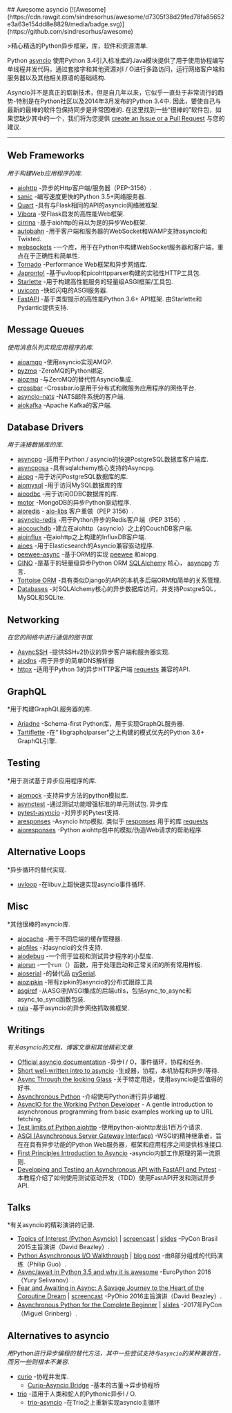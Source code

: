 <div class="github-widget" data-repo="timofurrer/awesome-asyncio"></div>
<script async src="https://pagead2.googlesyndication.com/pagead/js/adsbygoogle.js"></script><ins class="adsbygoogle" style="display:block" data-ad-client="ca-pub-6890694312814945" data-ad-slot="5473692530" data-ad-format="auto"  data-full-width-responsive="true"></ins><script>(adsbygoogle = window.adsbygoogle || []).push({});</script>
## Awesome asyncio [![Awesome](https://cdn.rawgit.com/sindresorhus/awesome/d7305f38d29fed78fa85652e3a63e154dd8e8829/media/badge.svg)](https://github.com/sindresorhus/awesome)

&gt;精心精选的Python异步框架，库，软件和资源清单.

Python [asyncio](https://docs.python.org/3/library/asyncio.html) 使用Python 3.4引入标准库的Java模块提供了用于使用协程编写单线程并发代码，通过套接字和其他资源对I / O进行多路访问，运行网络客户端和服务器以及其他相关原语的基础结构.

Asyncio并不是真正的崭新技术，但是自几年以来，它似乎一直处于非常流行的趋势-特别是在Python社区以及2014年3月发布的Python 3.4中.
因此，要使自己与最新的最棒的软件包保持同步是非常困难的.
在这里找到一些“很棒的”软件包，如果您缺少其中的一个，我们将为您提供 [create an Issue or a Pull Request](https://github.com/timofurrer/awesome-asyncio/blob/master/CONTRIBUTING.md) 与您的建议.




***

## Web Frameworks

*用于构建Web应用程序的库.*

* [aiohttp](https://github.com/KeepSafe/aiohttp) -异步的Http客户端/服务器（PEP-3156）.
* [sanic](https://github.com/channelcat/sanic) -编写速度更快的Python 3.5+网络服务器.
* [Quart](https://gitlab.com/pgjones/quart) -具有与Flask相同的API的asyncio网络微框架.
* [Vibora](https://github.com/vibora-io/vibora) -受Flask启发的高性能Web框架.
* [cirrina](https://github.com/neolynx/cirrina) -基于aiohttp的自以为是的异步Web框架.
* [autobahn](https://github.com/crossbario/autobahn-python) -用于客户端和服务器的WebSocket和WAMP支持asyncio和Twisted.
* [websockets](https://github.com/aaugustin/websockets/) -一个库，用于在Python中构建WebSocket服务器和客户端，重点在于正确性和简单性.
* [Tornado](http://www.tornadoweb.org/en/stable/) -Performance Web框架和异步网络库.
* [Japronto!](https://github.com/squeaky-pl/japronto) -基于uvloop和picohttpparser构建的实验性HTTP工具包.
* [Starlette](https://github.com/encode/starlette) -用于构建高性能服务的轻量级ASGI框架/工具包.
* [uvicorn](https://github.com/encode/uvicorn) -快如闪电的ASGI服务器.
* [FastAPI](https://github.com/tiangolo/fastapi)  -基于类型提示的高性能Python 3.6+ API框架.  由Starlette和Pydantic提供支持.

## Message Queues

*使用消息队列实现应用程序的库.*

* [aioamqp](https://github.com/Polyconseil/aioamqp) -使用asyncio实现AMQP.
* [pyzmq](https://github.com/zeromq/pyzmq) -ZeroMQ的Python绑定.
* [aiozmq](https://github.com/aio-libs/aiozmq) -与ZeroMQ的替代性Asyncio集成.
* [crossbar](https://github.com/crossbario/crossbar) -Crossbar.io是用于分布式和微服务应用程序的网络平台.
* [asyncio-nats](https://github.com/nats-io/asyncio-nats) -NATS邮件系统的客户端.
* [aiokafka](https://github.com/aio-libs/aiokafka) -Apache Kafka的客户端.

## Database Drivers

*用于连接数据库的库.*

* [asyncpg](https://github.com/MagicStack/asyncpg) -适用于Python / asyncio的快速PostgreSQL数据库客户端库.
* [asyncpgsa](https://github.com/CanopyTax/asyncpgsa) -具有sqlalchemy核心支持的Asyncpg.
* [aiopg](https://github.com/aio-libs/aiopg/) -用于访问PostgreSQL数据库的库.
* [aiomysql](https://github.com/aio-libs/aiomysql) -用于访问MySQL数据库的库
* [aioodbc](https://github.com/aio-libs/aioodbc) -用于访问ODBC数据库的库.
* [motor](https://github.com/mongodb/motor) -MongoDB的异步Python驱动程序.
* [aioredis](https://github.com/aio-libs/aioredis) - [aio-libs](https://github.com/aio-libs) 客户重做（PEP 3156）.
* [asyncio-redis](https://github.com/jonathanslenders/asyncio-redis) -用于Python异步的Redis客户端（PEP 3156）.
* [aiocouchdb](https://github.com/aio-libs/aiocouchdb) -建立在aiohttp（asyncio）之上的CouchDB客户端.
* [aioinflux](https://github.com/plugaai/aioinflux) -在aiohttp之上构建的InfluxDB客户端.
* [aioes](https://github.com/aio-libs/aioes) -用于Elasticsearch的Asyncio兼容驱动程序.
* [peewee-async](https://github.com/05bit/peewee-async) -基于ORM的实现 [peewee](https://github.com/coleifer/peewee) 和aiopg.
* [GINO](https://github.com/fantix/gino) -是基于的轻量级异步Python ORM [SQLAlchemy](https://www.sqlalchemy.org/) 核心， [asyncpg](https://github.com/MagicStack/asyncpg) 方言.
* [Tortoise ORM](https://github.com/tortoise/tortoise-orm) -具有类似Django的API的本机多后端ORM和简单的关系管理.
* [Databases](https://github.com/encode/databases) -对SQLAlchemy核心的异步数据库访问，并支持PostgreSQL，MySQL和SQLite.

## Networking

*在您的网络中进行通信的图书馆.*

* [AsyncSSH](https://github.com/ronf/asyncssh) -提供SSHv2协议的异步客户端和服务器实现.
* [aiodns](https://github.com/saghul/aiodns) -用于异步的简单DNS解析器
* [httpx](https://github.com/encode/httpx) -适用于Python 3的异步HTTP客户端 [requests](https://github.com/psf/requests) 兼容的API.

## GraphQL

*用于构建GraphQL服务器的库.

* [Ariadne](https://ariadnegraphql.org) -Schema-first Python库，用于实现GraphQL服务器.
* [Tartiflette](https://tartiflette.io/) -在“ libgraphqlparser”之上构建的模式优先的Python 3.6+ GraphQL引擎.

## Testing

*用于测试基于异步应用程序的库.

* [aiomock](https://github.com/nhumrich/aiomock/) -支持异步方法的python模拟库.
* [asynctest](https://github.com/Martiusweb/asynctest/)  -通过测试功能增强标准的单元测试包.  异步库
* [pytest-asyncio](https://github.com/pytest-dev/pytest-asyncio) -对异步的Pytest支持.
* [aresponses](https://github.com/CircleUp/aresponses)  -Asyncio http模拟.  类似于 [responses](https://github.com/getsentry/responses) 用于的库 [requests](https://github.com/requests/requests)
* [aioresponses](https://github.com/pnuckowski/aioresponses) -Python aiohttp包中的模拟/伪造Web请求的帮助程序.

## Alternative Loops

*异步循环的替代实现.

* [uvloop](https://github.com/MagicStack/uvloop) -在libuv上超快速实现asyncio事件循环.

## Misc

*其他很棒的asyncio库.

* [aiocache](https://github.com/argaen/aiocache) -用于不同后端的缓存管理器.
* [aiofiles](https://github.com/Tinche/aiofiles/) -对asyncio的文件支持.
* [aiodebug](https://github.com/qntln/aiodebug) -一个用于监视和测试异步程序的小型库.
* [aiorun](https://github.com/cjrh/aiorun) -一个run（）函数，用于处理启动和正常关闭的所有常用样板.
* [aioserial](https://github.com/changyuheng/aioserial) -的替代品 [pySerial](https://github.com/pyserial/pyserial).
* [aiozipkin](https://github.com/aio-libs/aiozipkin) -带有zipkin的asyncio的分布式跟踪工具
* [asgiref](https://github.com/django/asgiref) -从ASGI到WSGI集成的后端utils，包括sync_to_async和async_to_sync函数包装.
* [ruia](https://github.com/howie6879/ruia) -基于asyncio的异步网络抓取微框架.
## Writings

*有关asyncio的文档，博客文章和其他精彩文章.*

* [Official asyncio documentation](https://docs.python.org/3/library/asyncio.html) -异步I / O，事件循环，协程和任务.
* [Short well-written intro to asyncio](http://masnun.com/2015/11/13/python-generators-coroutines-native-coroutines-and-async-await.html) -生成器，协程，本机协程和异步/等待.
* [Async Through the looking Glass](https://hackernoon.com/async-through-the-looking-glass-d69a0a88b661) -关于特定用途，使用asyncio是否值得的好书.
* [Asynchronous Python](https://hackernoon.com/asynchronous-python-45df84b82434) -介绍使用Python进行异步编程.
* [AsyncIO for the Working Python Developer](https://hackernoon.com/asyncio-for-the-working-python-developer-5c468e6e2e8e) - A gentle introduction to asynchronous programming from basic examples working up to URL fetching.
* [Test limits of Python aiohttp](https://pawelmhm.github.io/asyncio/python/aiohttp/2016/04/22/asyncio-aiohttp.html) -使用python-aiohttp发出1百万个请求.
* [ASGI (Asynchronous Server Gateway Interface)](https://asgi.readthedocs.io/en/latest/) -WSGI的精神继承者，旨在在具有异步功能的Python Web服务器，框架和应用程序之间提供标准接口.
* [First Principles Introduction to Asyncio](https://hackernoon.com/a-simple-introduction-to-pythons-asyncio-595d9c9ecf8c) -asyncio内部工作原理的第一流原则.
* [Developing and Testing an Asynchronous API with FastAPI and Pytest](https://testdriven.io/blog/fastapi-crud/) -本教程介绍了如何使用测试驱动开发（TDD）使用FastAPI开发和测试异步API.

## Talks

*有关asyncio的精彩演讲的记录.

* [Topics of Interest (Python Asyncio)](https://youtu.be/ZzfHjytDceU) | [screencast](https://youtu.be/lYe8W04ERnY) | [slides](https://speakerdeck.com/dabeaz/topics-of-interest-async) -PyCon Brasil 2015主旨演讲（David Beazley）.
* [Python Asynchronous I/O Walkthrough](https://www.youtube.com/playlist?list=PLpEcQSRWP2IjVRlTUptdD05kG-UkJynQT) | [blog post](http://pgbovine.net/python-async-io-walkthrough.htm) -由8部分组成的代码演练（Philip Guo）.
* [Async/await in Python 3.5 and why it is awesome](https://www.youtube.com/watch?v=m28fiN9y_r8&t=132s) -EuroPython 2016（Yury Selivanov）.
* [Fear and Awaiting in Async: A Savage Journey to the Heart of the Coroutine Dream](https://www.youtube.com/watch?v=E-1Y4kSsAFc) | [screencast](https://www.youtube.com/watch?v=Bm96RqNGbGo) -PyOhio 2016主旨演讲（David Beazley）.
* [Asynchronous Python for the Complete Beginner](https://www.youtube.com/watch?v=iG6fr81xHKA) | [slides](https://speakerdeck.com/pycon2017/miguel-grinberg-asynchronous-python-for-the-complete-beginner) -2017年PyCon（Miguel Grinberg）.

## Alternatives to asyncio

*用Python进行异步编程的替代方法，其中一些尝试支持与`asyncio`的某种兼容性，而另一些则根本不兼容.*

* [curio](https://github.com/dabeaz/curio) -协程并发库.
  * [Curio-Asyncio Bridge](https://github.com/dabeaz/curio/issues/190) -基本的古董-&gt;异步协程桥
* [trio](https://github.com/python-trio/trio) -适用于人类和蛇人的Pythonic异步I / O.
  * [trio-asyncio](https://github.com/python-trio/trio-asyncio) -在Trio之上重新实现asyncio主循环
